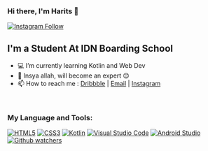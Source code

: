 ### Hi there, I'm Harits 🤘

[![Instagram Follow](https://img.shields.io/twitter/follow/risshaaaa?style=social?color=1DA1F2&logo=twitter&style=for-the-badge)](https://twitter.com/risshaaaa)

## I'm a Student At IDN Boarding School 

- 💻 I’m currently learning Kotlin and Web Dev
- 🔭 Insya allah, will become an expert 😊
- 📫 How to reach me : [Dribbble](https://dribbble.com/rtsss) | [Email](mailto:haritsdeveloperidn@gmail.com) | [Instagram](https://www.instagram.com/hrtisa/)

<br>


### My Language and Tools:
[![HTML5](https://img.shields.io/badge/html5-%23E34F26.svg?style=for-the-badge&logo=html5&logoColor=white)](https://www.w3schools.com/html/) [![CSS3](https://img.shields.io/badge/css3-%231572B6.svg?style=for-the-badge&logo=css3&logoColor=white)](https://www.w3schools.com/css/) [![Kotlin](https://img.shields.io/badge/kotlin-%230095D5.svg?style=for-the-badge&logo=kotlin&logoColor=white)](https://kotlinlang.org/) [![Visual Studio Code](https://img.shields.io/badge/Visual%20Studio%20Code-0078d7.svg?style=for-the-badge&logo=visual-studio-code&logoColor=white)](https://code.visualstudio.com/) [![Android Studio](https://img.shields.io/badge/Android%20Studio-3DDC84.svg?style=for-the-badge&logo=android-studio&logoColor=white)](https://developer.android.com/studio)
[![Github watchers](https://img.shields.io/github/watchers/Haritsdev0981/We-muslim2.0?style=for-the-badge)](https://github.com/Haritsdev0981/We-muslim2.0)
